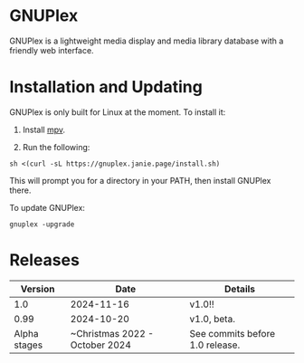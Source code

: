 # GNUPlex

GNUPlex is a lightweight media display and media library database with a
friendly web interface.

# Installation and Updating

GNUPlex is only built for Linux at the moment. To install it:

1. Install [mpv](https://mpv.io/).

2. Run the following:

```shell
sh <(curl -sL https://gnuplex.janie.page/install.sh)
```

This will prompt you for a directory in your PATH, then install GNUPlex there.

To update GNUPlex:

```shell
gnuplex -upgrade
```

# Releases

| Version      | Date                           | Details                         |
| ------------ | ------------------------------ | ------------------------------- |
| 1.0          | 2024-11-16                     | v1.0!!                          |
| 0.99         | 2024-10-20                     | v1.0, beta.                     |
| Alpha stages | ~Christmas 2022 - October 2024 | See commits before 1.0 release. |
